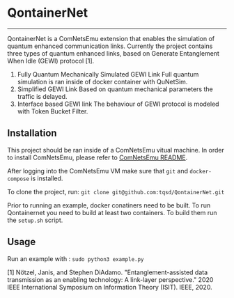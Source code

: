 # QontainerNet
___
QontainerNet is a ComNetsEmu extension that enables the simulation of quantum enhanced communication links. Currently the project contains three types of quantum enhanced links, based on Generate Entanglement When Idle (GEWI) protocol [1].

1. Fully Quantum Mechanically Simulated GEWI Link
    Full quantum simulation is ran inside of docker container with QuNetSim.
2. Simplified GEWI Link
    Based on quantum mechanical parameters the traffic is delayed.
3. Interface based GEWI link
    The behaviour of GEWI protocol is modeled with Token Bucket Filter.

## Installation
This project should be ran inside of a ComNetsEmu vitual machine.
In order to install ComNetsEmu, please refer to [ComNetsEmu README](https://git.comnets.net/public-repo/comnetsemu).

After logging into the ComNetsEmu VM make sure that `git` and `docker-compose` is installed.

To clone the project, run:
`
git clone git@github.com:tqsd/QontainerNet.git
`

Prior to running an example, docker conatiners need to be built. To run Qontainernet you need to build at least two containers. To build them run the `setup.sh` script.

## Usage
Run an example with :
 `
 sudo python3 example.py
 `


[1] Nötzel, Janis, and Stephen DiAdamo. "Entanglement-assisted data transmission as an enabling technology: A link-layer perspective." 2020 IEEE International Symposium on Information Theory (ISIT). IEEE, 2020.